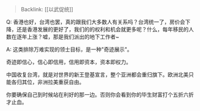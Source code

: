 > Backlink: [[以武促统]]

Q: 香港也好，台湾也罢，真的跟我们大多数人有关系吗？台湾统一了，房价会下降，还是香港发展的更好了，我们的的权利和机会就更多呢？什么，每年移民的人数在逐年上涨？嘘，那是我们派出的地下工作者~

A: 这类排除万难实现的领士目标，是一种"奇迹展示"。

奇迹即信心，信心即信用，信用即资本，资本即权力。

中国收复台湾，就是对世界的新王登基宣言，整个亚洲都会重归旗下。欧洲北美只能各归其位，非洲拉美重获自由。

你要确保自己到时候站在利好的那一边。否则你会看到你的毕生财富打个五折六折才止血。
